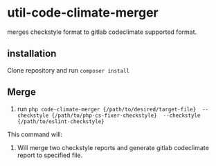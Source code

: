 # util-code-climate-merger
merges checkstyle format to gitlab codeclimate supported format.

## installation

Clone repository and run `composer install`

## Merge

1. run `php code-climate-merger {/path/to/desired/target-file} 
--checkstyle {/path/to/php-cs-fixer-checkstyle} 
--checkstyle {/path/to/eslint-checkstyle}`

This command will:
1. Will merge two checkstyle reports and generate gitlab codeclimate report to specified file.
